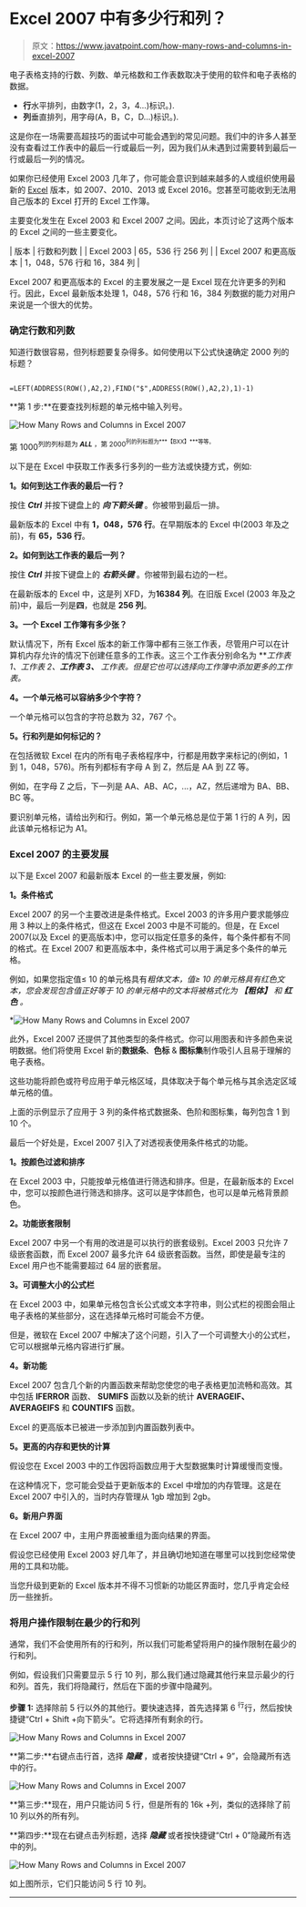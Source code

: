 # Excel 2007 中有多少行和列？

> 原文：<https://www.javatpoint.com/how-many-rows-and-columns-in-excel-2007>

电子表格支持的行数、列数、单元格数和工作表数取决于使用的软件和电子表格的数据。

*   **行**水平排列，由数字(1，2，3，4…)标识。).
*   **列**垂直排列，用字母(A，B，C，D…)标识。).

这是你在一场需要高超技巧的面试中可能会遇到的常见问题。我们中的许多人甚至没有查看过工作表中的最后一行或最后一列，因为我们从未遇到过需要转到最后一行或最后一列的情况。

如果你已经使用 Excel 2003 几年了，你可能会意识到越来越多的人或组织使用最新的 [Excel](https://www.javatpoint.com/excel-tutorial) 版本，如 2007、2010、2013 或 Excel 2016。您甚至可能收到无法用自己版本的 Excel 打开的 Excel 工作簿。

主要变化发生在 Excel 2003 和 Excel 2007 之间。因此，本页讨论了这两个版本的 Excel 之间的一些主要变化。

| 版本 | 行数和列数 |
| Excel 2003 | 65，536 行 256 列 |
| Excel 2007 和更高版本 | 1，048，576 行和 16，384 列 |

Excel 2007 和更高版本的 Excel 的主要发展之一是 Excel 现在允许更多的列和行。因此，Excel 最新版本处理 1，048，576 行和 16，384 列数据的能力对用户来说是一个很大的优势。

### 确定行数和列数

知道行数很容易，但列标题要复杂得多。如何使用以下公式快速确定 2000 列的标题？

```

=LEFT(ADDRESS(ROW(),A2,2),FIND("$",ADDRESS(ROW(),A2,2),1)-1)

```

**第 1 步:**在要查找列标题的单元格中输入列号。

![How Many Rows and Columns in Excel 2007](img/739d03517e979efb4672a2dfd9b42de6.png)

第 1000<sup>列的列标题为 ***ALL*** ，第 2000<sup>列的列标题为***【BXX】***等等。</sup></sup>

以下是在 Excel 中获取工作表多行多列的一些方法或快捷方式，例如:

**1。如何到达工作表的最后一行？**

按住 ***Ctrl*** 并按下键盘上的 ***向下箭头键*** 。你被带到最后一排。

最新版本的 Excel 中有 **1，048，576 行**。在早期版本的 Excel 中(2003 年及之前)，有 **65，536 行**。

**2。如何到达工作表的最后一列？**

按住 ***Ctrl*** 并按下键盘上的 ***右箭头键*** 。你被带到最右边的一栏。

在最新版本的 Excel 中，这是列 XFD，为**16384 列**。在旧版 Excel (2003 年及之前)中，最后一列是**四**，也就是 **256 列**。

**3。一个 Excel 工作簿有多少张？**

默认情况下，所有 Excel 版本的新工作簿中都有三张工作表，尽管用户可以在计算机内存允许的情况下创建任意多的工作表。这三个工作表分别命名为 ***工作表 1、*工作表 2、**工作表 3、** 工作表。但是它也可以选择向工作簿中添加更多的工作表。**

**4。一个单元格可以容纳多少个字符？**

一个单元格可以包含的字符总数为 32，767 个。

**5。行和列是如何标记的？**

在包括微软 Excel 在内的所有电子表格程序中，行都是用数字来标记的(例如，1 到 1，048，576)。所有列都标有字母 A 到 Z，然后是 AA 到 ZZ 等。

例如，在字母 Z 之后，下一列是 AA、AB、AC，...，AZ，然后递增为 BA、BB、BC 等。

要识别单元格，请给出列和行。例如，第一个单元格总是位于第 1 行的 A 列，因此该单元格标记为 A1。

### Excel 2007 的主要发展

以下是 Excel 2007 和最新版本 Excel 的一些主要发展，例如:

**1。条件格式**

Excel 2007 的另一个主要改进是条件格式。Excel 2003 的许多用户要求能够应用 3 种以上的条件格式，但这在 Excel 2003 中是不可能的。但是，在 Excel 2007(以及 Excel 的更高版本)中，您可以指定任意多的条件，每个条件都有不同的格式。在 Excel 2007 和更高版本中，条件格式可以用于满足多个条件的单元格。

例如，如果您指定值≤ 10 的单元格具有*粗体文本，值≥ 10 的单元格具有红色文本，您会发现包含值正好等于 10 的单元格中的文本将被格式化为 ***【粗体】*** 和 ***红色*** 。*

*![How Many Rows and Columns in Excel 2007](img/eeaaf8bb7794ee6a7d6e4864fd4e0d5f.png)

此外，Excel 2007 还提供了其他类型的条件格式。你可以用图表和许多颜色来说明数据。他们将使用 Excel 新的**数据条**、**色标** & **图标集**制作吸引人且易于理解的电子表格。

这些功能将颜色或符号应用于单元格区域，具体取决于每个单元格与其余选定区域单元格的值。

上面的示例显示了应用于 3 列的条件格式数据条、色阶和图标集，每列包含 1 到 10 个。

最后一个好处是，Excel 2007 引入了对透视表使用条件格式的功能。

**1。按颜色过滤和排序**

在 Excel 2003 中，只能按单元格值进行筛选和排序。但是，在最新版本的 Excel 中，您可以按颜色进行筛选和排序。这可以是字体颜色，也可以是单元格背景颜色。

**2。功能嵌套限制**

Excel 2007 中另一个有用的改进是可以执行的嵌套级别。Excel 2003 只允许 7 级嵌套函数，而 Excel 2007 最多允许 64 级嵌套函数。当然，即使是最专注的 Excel 用户也不能需要超过 64 层的嵌套层。

**3。可调整大小的公式栏**

在 Excel 2003 中，如果单元格包含长公式或文本字符串，则公式栏的视图会阻止电子表格的某些部分，这在选择单元格时可能会不方便。

但是，微软在 Excel 2007 中解决了这个问题，引入了一个可调整大小的公式栏，它可以根据单元格内容进行扩展。

**4。新功能**

Excel 2007 包含几个新的内置函数来帮助您使您的电子表格更加流畅和高效。其中包括 **IFERROR** 函数、 **SUMIFS** 函数以及新的统计 **AVERAGEIF、AVERAGEIFS** 和 **COUNTIFS** 函数。

Excel 的更高版本已被进一步添加到内置函数列表中。

**5。更高的内存和更快的计算**

假设您在 Excel 2003 中的工作因将函数应用于大型数据集时计算缓慢而变慢。

在这种情况下，您可能会受益于更新版本的 Excel 中增加的内存管理。这是在 Excel 2007 中引入的，当时内存管理从 1gb 增加到 2gb。

**6。新用户界面**

在 Excel 2007 中，主用户界面被重组为面向结果的界面。

假设您已经使用 Excel 2003 好几年了，并且确切地知道在哪里可以找到您经常使用的工具和功能。

当您升级到更新的 Excel 版本并不得不习惯新的功能区界面时，您几乎肯定会经历一些挫折。

### 将用户操作限制在最少的行和列

通常，我们不会使用所有的行和列，所以我们可能希望将用户的操作限制在最少的行和列。

例如，假设我们只需要显示 5 行 10 列，那么我们通过隐藏其他行来显示最少的行和列。首先，我们将隐藏行，然后在下面的步骤中隐藏列。

**步骤 1:** 选择除前 5 行以外的其他行。要快速选择，首先选择第 6 <sup>行</sup>行，然后按快捷键“Ctrl + Shift +向下箭头”。它将选择所有剩余的行。

![How Many Rows and Columns in Excel 2007](img/997b8aa2f4fc8bdcc7cd7c4c8755e384.png)

**第二步:**右键点击行首，选择 ***隐藏*** ，或者按快捷键“Ctrl + 9”，会隐藏所有选中的行。

![How Many Rows and Columns in Excel 2007](img/69762b2785f8aeaaf6c570da8d5c2a40.png)

**第三步:**现在，用户只能访问 5 行，但是所有的 16k +列，类似的选择除了前 10 列以外的所有列。

**第四步:**现在右键点击列标题，选择 ***隐藏*** 或者按快捷键“Ctrl + 0”隐藏所有选中的列。

![How Many Rows and Columns in Excel 2007](img/1f8c2501b335247e451f66de0a28bbce.png)

如上图所示，它们只能访问 5 行 10 列。

* * **
